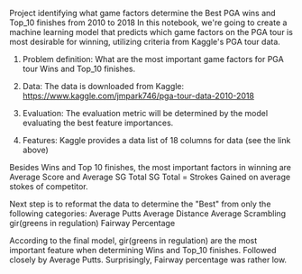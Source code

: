 Project identifying what game factors determine the Best PGA wins and Top_10 finishes from 2010 to 2018
In this notebook, we're going to create a machine learning model that predicts which game factors on the PGA tour is most desirable for winning, utilizing criteria from Kaggle's PGA tour data.

1. Problem definition:
What are the most important game factors for PGA tour Wins and Top_10 finishes.

2. Data:
The data is downloaded from Kaggle: https://www.kaggle.com/jmpark746/pga-tour-data-2010-2018

3. Evaluation:
The evaluation metric will be determined by the model evaluating the best feature importances.

4. Features:
Kaggle provides a data list of 18 columns for data (see the link above)

Besides Wins and Top 10 finishes, the most important factors in winning are Average Score and Average SG Total
SG Total = Strokes Gained on average stokes of competitor.

Next step is to reformat the data to determine the "Best" from only the following categories:
Average Putts
Average Distance
Average Scrambling
gir(greens in regulation)
Fairway Percentage

According to the final model, gir(greens in regulation) are the most important feature when determining Wins and Top_10 finishes.
Followed closely by Average Putts. Surprisingly, Fairway percentage was rather low.
